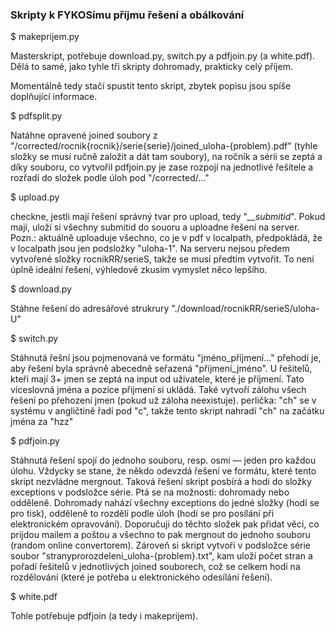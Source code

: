 ### Skripty k FYKOSímu příjmu řešení a obálkování


$ makeprijem.py

Masterskript, potřebuje download.py, switch.py a pdfjoin.py (a white.pdf).
Dělá to samé, jako tyhle tři skripty dohromady, prakticky celý příjem.

Momentálně tedy stačí spustit tento skript, zbytek popisu jsou spíše doplňující informace.

$ pdfsplit.py

Natáhne opravené joined soubory z "/corrected/rocnik{rocnik}/serie{serie}/joined_uloha-{problem}.pdf" (tyhle složky se musí ručně založit a dát tam soubory), na ročník a sérii se zeptá a díky souboru, co vytvořil pdfjoin.py je zase rozpojí na jednotlivé řešitele a rozřadí do složek podle úloh pod "/corrected/..."

$ upload.py

checkne, jestli mají řešení správný tvar pro upload, tedy "*__submitid*". Pokud mají, uloží si všechny submitid do souoru a uploadne řešení na server.
Pozn.: aktuálně uploaduje všechno, co je v pdf v localpath, předpokládá, že v localpath jsou jen podsložky "uloha-1". Na serveru nejsou předem vytvořené složky rocnikRR/serieS, takže se musí předtím vytvořit. To není úplně ideální řešení, výhledově zkusím vymyslet něco lepšího.

$ download.py

Stáhne řešení do adresářové strukrury "./download/rocnikRR/serieS/uloha-U"

$ switch.py 

Stáhnutá řešní jsou pojmenovaná ve formátu "jméno_příjmení..."
přehodí je, aby řešení byla správně abecedně seřazená "přijmení_jméno". U řešitelů, kteří mají 3+ jmen se zeptá na input od uživatele, které je příjmení.
Tato víceslovná jména a pozice přijmení si ukládá. 
Také vytvoří zálohu všech řešení po přehození jmen (pokud už záloha neexistuje).
perlička: "ch" se v systému v angličtině řadí pod "c", takže tento skript nahradí "ch" na začátku jména za "hzz"

$ pdfjoin.py

Stáhnutá řešení spojí do jednoho souboru, resp. osmi — jeden pro každou úlohu. 
Vždycky se stane, že někdo odevzdá řešení ve formátu, které tento skript nezvládne mergnout. Taková řešení skript posbírá a hodí do složky exceptions v podsložce série. 
Ptá se na možnosti: dohromady nebo odděleně. Dohromady nahází všechny exceptions do jedné složky (hodí se pro tisk), odděleně to rozdělí podle úloh (hodí se pro posílání při elektronickém opravování).
Doporučuji do těchto složek pak přidat věci, co prijdou mailem a poštou a všechno to pak mergnout do jednoho souboru (random online convertorem).
Zároveň si skript vytvoří v podsložce série soubor "stranyprorozdeleni_uloha-{problem}.txt", kam uloží počet stran a pořadí řešitelů v jednotlivých joined souborech, což se celkem hodí na rozdělování (které je potřeba u elektronického odesílání řešení).

$ white.pdf

Tohle potřebuje pdfjoin (a tedy i makeprijem).
